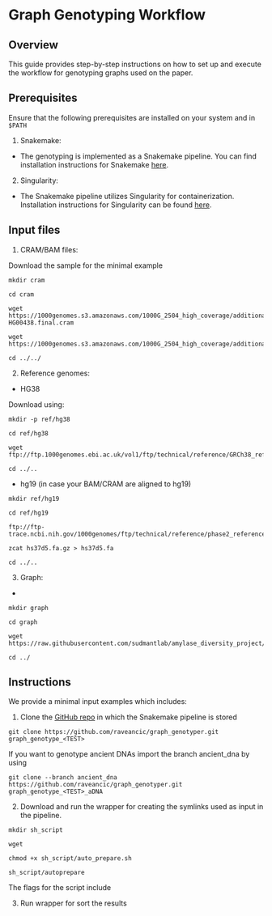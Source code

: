 # Graph Genotyping Workflow

## Overview

This guide provides step-by-step instructions on how to set up and execute the workflow for genotyping graphs used on the paper. 

## Prerequisites

Ensure that the following prerequisites are installed on your system and in `$PATH`

1. Snakemake:
 - The genotyping is implemented as a Snakemake pipeline. You can find installation instructions for Snakemake [here](https://snakemake.readthedocs.io/en/stable/getting_started/installation.html). 


2. Singularity:
- The Snakemake pipeline utilizes Singularity for containerization. Installation instructions for Singularity can be found [here](https://apptainer.org/admin-docs/master/installation.html#install-from-source). 


## Input files

1. CRAM/BAM files:

Download the sample for the minimal example

```
mkdir cram

cd cram

wget https://1000genomes.s3.amazonaws.com/1000G_2504_high_coverage/additional_698_related/data/ERR3988768/
HG00438.final.cram

wget https://1000genomes.s3.amazonaws.com/1000G_2504_high_coverage/additional_698_related/data/ERR3988768/HG00438.final.cram.crai

cd ../../

```

2. Reference genomes:

- HG38

Download using:
```
mkdir -p ref/hg38

cd ref/hg38

wget ftp://ftp.1000genomes.ebi.ac.uk/vol1/ftp/technical/reference/GRCh38_reference_genome/GRCh38_full_analysis_set_plus_decoy_hla.fa

cd ../..
```

- hg19 (in case your BAM/CRAM are aligned to hg19)

```
mkdir ref/hg19

cd ref/hg19

ftp://ftp-trace.ncbi.nih.gov/1000genomes/ftp/technical/reference/phase2_reference_assembly_sequence/hs37d5.fa.gz

zcat hs37d5.fa.gz > hs37d5.fa

cd ../.. 

```

3. Graph:
- 
```
mkdir graph

cd graph

wget https://raw.githubusercontent.com/sudmantlab/amylase_diversity_project/main/pangenome/pggb/20231102_graph/selected_indivs_AMY_region.fa.gz.42c7330.417fcdf.8bc4b72.smooth.final.gfa

cd ../
```

## Instructions

We provide a minimal input examples which includes:


1. Clone the [GitHub repo](https://github.com/raveancic/graph_genotyper) in which the Snakemake pipeline is stored 

```
git clone https://github.com/raveancic/graph_genotyper.git graph_genotype_<TEST>
```

If you want to genotype ancient DNAs import the branch ancient_dna by using 

```
git clone --branch ancient_dna https://github.com/raveancic/graph_genotyper.git graph_genotype_<TEST>_aDNA
```


2. Download and run the wrapper for creating the symlinks used as input in the pipeline.

```
mkdir sh_script 

wget 

chmod +x sh_script/auto_prepare.sh

sh_script/autoprepare

```

The flags for the script include 



3. Run wrapper for sort the results



